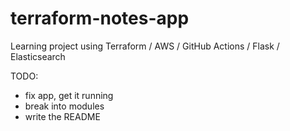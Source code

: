 # terraform-notes-app
Learning project using Terraform / AWS / GitHub Actions / Flask / Elasticsearch


TODO:
 * fix app, get it running
 * break into modules
 * write the README

